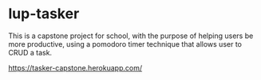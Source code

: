 # lup-tasker

This is a capstone project for school, with the purpose of helping users be more productive, using a pomodoro timer technique that allows user to CRUD a task. 

https://tasker-capstone.herokuapp.com/

